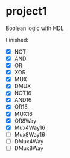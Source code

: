 # project1
Boolean logic with HDL

Finished:
- [x] NOT
- [X] AND
- [X] OR
- [X] XOR
- [X] MUX
- [X] DMUX
- [X] NOT16
- [X] AND16
- [X] OR16
- [X] MUX16
- [X] OR8Way
- [X] Mux4Way16
- [ ] Mux8Way16
- [ ] DMux4Way
- [ ] DMux8Way